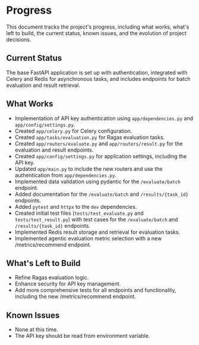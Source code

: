 # Progress

This document tracks the project's progress, including what works, what's left to build, the current status, known issues, and the evolution of project decisions.

## Current Status

The base FastAPI application is set up with authentication, integrated with Celery and Redis for asynchronous tasks, and includes endpoints for batch evaluation and result retrieval.

## What Works

- Implementation of API key authentication using `app/dependencies.py` and `app/config/settings.py`.
- Created `app/celery.py` for Celery configuration.
- Created `app/tasks/evaluation.py` for Ragas evaluation tasks.
- Created `app/routers/evaluate.py` and `app/routers/result.py` for the evaluation and result endpoints.
- Created `app/config/settings.py` for application settings, including the API key.
- Updated `app/main.py` to include the new routers and use the authentication from `app/dependencies.py`.
- Implemented data validation using pydantic for the `/evaluate/batch` endpoint.
- Added documentation for the `/evaluate/batch` and `/results/{task_id}` endpoints.
- Added `pytest` and `httpx` to the `dev` dependencies.
- Created initial test files (`tests/test_evaluate.py` and `tests/test_result.py`) with test cases for the `/evaluate/batch` and `/results/{task_id}` endpoints.
- Implemented Redis result storage and retrieval for evaluation tasks.
- Implemented agentic evaluation metric selection with a new /metrics/recommend endpoint.

## What's Left to Build

- Refine Ragas evaluation logic.
- Enhance security for API key management.
- Add more comprehensive tests for all endpoints and functionality, including the new /metrics/recommend endpoint.

## Known Issues

- None at this time.
- The API key should be read from environment variable.
